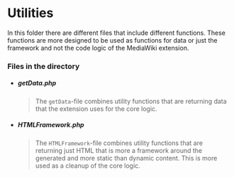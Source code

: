 # Utilities
In this folder there are different files that include different functions. These functions are more designed to be used as functions for data or just the framework and not the code logic of the MediaWiki extension.

### Files in the directory

* ##### getData.php
  > The `getData`-file combines utility functions that are returning data that the extension uses for the core logic.

* ##### HTMLFramework.php
  > The `HTMLFramework`-file combines utility functions that are returning just HTML that is more a framework around the generated and more static than dynamic content.
  > This is more used as a cleanup of the core logic.
